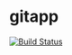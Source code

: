 # gitapp
[![Build Status](https://dev.azure.com/amandinesh/AgileProject/_apis/build/status/AmanDinesh10.gitapp?branchName=master)](https://dev.azure.com/amandinesh/AgileProject/_build/latest?definitionId=17&branchName=master)

